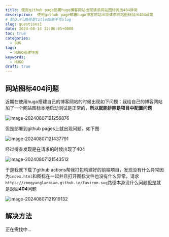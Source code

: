```yaml
---
title: 使用github page部署hugo博客网站出现请求网站图标抛出404异常
description:  使用github page部署hugo博客网站出现请求网站图标抛出404异常
# 默认url路径是title如果不写slug
slug: questions1
date: 2024-08-14 12:06:05+0000
toc: true
categories:
  - BUG
tags:
  - HUGO搭建博客
keywords:
  - HUGO
draft: true
---
```


## 网站图标404问题

近期在使用hugo搭建自己的博客网站的时候出现如下问题：我给自己的博客网站加了一个网站图标本地启动测试是正常的，**所以就能排除是项目中配置问题**

![image-20240807121256876](img/questions/1/image-20240807121256876.png)

但是部署到github pages上就出现问题，如下图

![image-20240807121437791](img/questions/1/image-20240807121437791.png)

经过排查发现是在请求的时候出现了404

![image-20240807121543512](img/questions/1/image-20240807121543512.png)

于是我就下载了github  actions帮我打包构建好的前端项目，发现没有什么异常因为`index.html`和图标在一起并且打开图标文件也没有什么异常，请求`https://zongyanglaobiao.github.io/favicon.svg`路径本身没什么问题但是就是返回**404**问题

![image-20240807121919132](img/questions/1/image-20240807121919132.png)

## 解决方法

正在需找中...